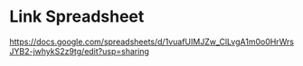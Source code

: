 # Link Spreadsheet
https://docs.google.com/spreadsheets/d/1vuafUIMJZw_ClLvgA1m0o0HrWrsJYB2-jwhykS2z9tg/edit?usp=sharing